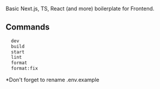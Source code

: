 Basic Next.js, TS, React (and more) boilerplate for Frontend.

## Commands

```bash
  dev
  build
  start
  lint
  format
  format:fix
```

\*Don't forget to rename .env.example
